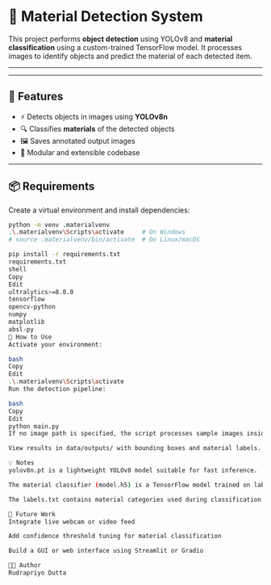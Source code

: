 # 🧠 Material Detection System

This project performs **object detection** using YOLOv8 and **material classification** using a custom-trained TensorFlow model. It processes images to identify objects and predict the material of each detected item.

---

---

## 🚀 Features

- ⚡ Detects objects in images using **YOLOv8n**
- 🔍 Classifies **materials** of the detected objects
- 🖼️ Saves annotated output images
- 🧩 Modular and extensible codebase

---

## 📦 Requirements

Create a virtual environment and install dependencies:

```bash
python -m venv .materialvenv
.\.materialvenv\Scripts\activate     # On Windows
# source .materialvenv/bin/activate  # On Linux/macOS

pip install -r requirements.txt
requirements.txt
shell
Copy
Edit
ultralytics>=8.0.0
tensorflow
opencv-python
numpy
matplotlib
absl-py
🧪 How to Use
Activate your environment:

bash
Copy
Edit
.\.materialvenv\Scripts\activate
Run the detection pipeline:

bash
Copy
Edit
python main.py
If no image path is specified, the script processes sample images inside data/samples/.

View results in data/outputs/ with bounding boxes and material labels.

💡 Notes
yolov8n.pt is a lightweight YOLOv8 model suitable for fast inference.

The material classifier (model.h5) is a TensorFlow model trained on labeled material data.

The labels.txt contains material categories used during classification.

📌 Future Work
Integrate live webcam or video feed

Add confidence threshold tuning for material classification

Build a GUI or web interface using Streamlit or Gradio

🧑‍💻 Author
Rudrapriyo Dutta
